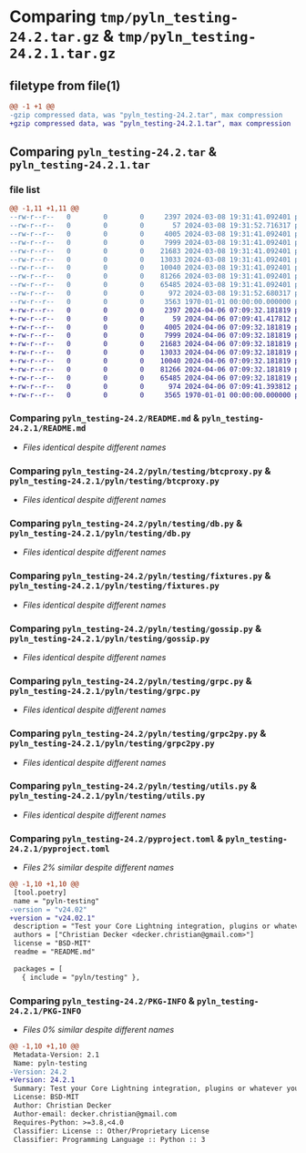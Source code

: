 # Comparing `tmp/pyln_testing-24.2.tar.gz` & `tmp/pyln_testing-24.2.1.tar.gz`

## filetype from file(1)

```diff
@@ -1 +1 @@
-gzip compressed data, was "pyln_testing-24.2.tar", max compression
+gzip compressed data, was "pyln_testing-24.2.1.tar", max compression
```

## Comparing `pyln_testing-24.2.tar` & `pyln_testing-24.2.1.tar`

### file list

```diff
@@ -1,11 +1,11 @@
--rw-r--r--   0        0        0     2397 2024-03-08 19:31:41.092401 pyln_testing-24.2/README.md
--rw-r--r--   0        0        0       57 2024-03-08 19:31:52.716317 pyln_testing-24.2/pyln/testing/__init__.py
--rw-r--r--   0        0        0     4005 2024-03-08 19:31:41.092401 pyln_testing-24.2/pyln/testing/btcproxy.py
--rw-r--r--   0        0        0     7999 2024-03-08 19:31:41.092401 pyln_testing-24.2/pyln/testing/db.py
--rw-r--r--   0        0        0    21683 2024-03-08 19:31:41.092401 pyln_testing-24.2/pyln/testing/fixtures.py
--rw-r--r--   0        0        0    13033 2024-03-08 19:31:41.092401 pyln_testing-24.2/pyln/testing/gossip.py
--rw-r--r--   0        0        0    10040 2024-03-08 19:31:41.092401 pyln_testing-24.2/pyln/testing/grpc.py
--rw-r--r--   0        0        0    81266 2024-03-08 19:31:41.092401 pyln_testing-24.2/pyln/testing/grpc2py.py
--rw-r--r--   0        0        0    65485 2024-03-08 19:31:41.092401 pyln_testing-24.2/pyln/testing/utils.py
--rw-r--r--   0        0        0      972 2024-03-08 19:31:52.680317 pyln_testing-24.2/pyproject.toml
--rw-r--r--   0        0        0     3563 1970-01-01 00:00:00.000000 pyln_testing-24.2/PKG-INFO
+-rw-r--r--   0        0        0     2397 2024-04-06 07:09:32.181819 pyln_testing-24.2.1/README.md
+-rw-r--r--   0        0        0       59 2024-04-06 07:09:41.417812 pyln_testing-24.2.1/pyln/testing/__init__.py
+-rw-r--r--   0        0        0     4005 2024-04-06 07:09:32.181819 pyln_testing-24.2.1/pyln/testing/btcproxy.py
+-rw-r--r--   0        0        0     7999 2024-04-06 07:09:32.181819 pyln_testing-24.2.1/pyln/testing/db.py
+-rw-r--r--   0        0        0    21683 2024-04-06 07:09:32.181819 pyln_testing-24.2.1/pyln/testing/fixtures.py
+-rw-r--r--   0        0        0    13033 2024-04-06 07:09:32.181819 pyln_testing-24.2.1/pyln/testing/gossip.py
+-rw-r--r--   0        0        0    10040 2024-04-06 07:09:32.181819 pyln_testing-24.2.1/pyln/testing/grpc.py
+-rw-r--r--   0        0        0    81266 2024-04-06 07:09:32.181819 pyln_testing-24.2.1/pyln/testing/grpc2py.py
+-rw-r--r--   0        0        0    65485 2024-04-06 07:09:32.181819 pyln_testing-24.2.1/pyln/testing/utils.py
+-rw-r--r--   0        0        0      974 2024-04-06 07:09:41.393812 pyln_testing-24.2.1/pyproject.toml
+-rw-r--r--   0        0        0     3565 1970-01-01 00:00:00.000000 pyln_testing-24.2.1/PKG-INFO
```

### Comparing `pyln_testing-24.2/README.md` & `pyln_testing-24.2.1/README.md`

 * *Files identical despite different names*

### Comparing `pyln_testing-24.2/pyln/testing/btcproxy.py` & `pyln_testing-24.2.1/pyln/testing/btcproxy.py`

 * *Files identical despite different names*

### Comparing `pyln_testing-24.2/pyln/testing/db.py` & `pyln_testing-24.2.1/pyln/testing/db.py`

 * *Files identical despite different names*

### Comparing `pyln_testing-24.2/pyln/testing/fixtures.py` & `pyln_testing-24.2.1/pyln/testing/fixtures.py`

 * *Files identical despite different names*

### Comparing `pyln_testing-24.2/pyln/testing/gossip.py` & `pyln_testing-24.2.1/pyln/testing/gossip.py`

 * *Files identical despite different names*

### Comparing `pyln_testing-24.2/pyln/testing/grpc.py` & `pyln_testing-24.2.1/pyln/testing/grpc.py`

 * *Files identical despite different names*

### Comparing `pyln_testing-24.2/pyln/testing/grpc2py.py` & `pyln_testing-24.2.1/pyln/testing/grpc2py.py`

 * *Files identical despite different names*

### Comparing `pyln_testing-24.2/pyln/testing/utils.py` & `pyln_testing-24.2.1/pyln/testing/utils.py`

 * *Files identical despite different names*

### Comparing `pyln_testing-24.2/pyproject.toml` & `pyln_testing-24.2.1/pyproject.toml`

 * *Files 2% similar despite different names*

```diff
@@ -1,10 +1,10 @@
 [tool.poetry]
 name = "pyln-testing"
-version = "v24.02"
+version = "v24.02.1"
 description = "Test your Core Lightning integration, plugins or whatever you want"
 authors = ["Christian Decker <decker.christian@gmail.com>"]
 license = "BSD-MIT"
 readme = "README.md"
 
 packages = [
   { include = "pyln/testing" },
```

### Comparing `pyln_testing-24.2/PKG-INFO` & `pyln_testing-24.2.1/PKG-INFO`

 * *Files 0% similar despite different names*

```diff
@@ -1,10 +1,10 @@
 Metadata-Version: 2.1
 Name: pyln-testing
-Version: 24.2
+Version: 24.2.1
 Summary: Test your Core Lightning integration, plugins or whatever you want
 License: BSD-MIT
 Author: Christian Decker
 Author-email: decker.christian@gmail.com
 Requires-Python: >=3.8,<4.0
 Classifier: License :: Other/Proprietary License
 Classifier: Programming Language :: Python :: 3
```

